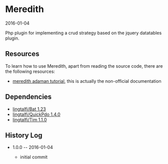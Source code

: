 Meredith
============
2016-01-04



Php plugin for implementing a crud strategy based on the jquery datatables plugin.




Resources
------------

To learn how to use Meredith, apart from reading the source code, there are the following resources:


- [meredith adaman tutorial](https://github.com/lingtalfi/meredith-adaman), this is actually the non-official documentation




Dependencies
------------------

- [lingtalfi/Bat 1.23](https://github.com/lingtalfi/Bat)
- [lingtalfi/QuickPdo 1.4.0](https://github.com/lingtalfi/QuickPdo)
- [lingtalfi/Tim 1.1.0](https://github.com/lingtalfi/Tim)




History Log
------------------

    
- 1.0.0 -- 2016-01-04

    - initial commit
    
    





